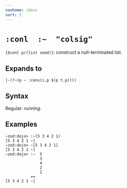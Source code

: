 ```yaml
---
navhome: /docs
sort: 5
---
```


# `:conl  :~  "colsig"`

`{$conl p/(list seed)}`: construct a null-terminated list.

## Expands to

```
|-(?~(p ~ :cons(i.p $(p t.p))))
```

## Syntax

Regular: *running*.

## Examples

```
~zod:dojo> :~(5 3 4 2 1)
[5 3 4 2 1 ~]
~zod:dojo> ~[5 3 4 2 1]
[5 3 4 2 1 ~]
~zod:dojo> :~  5
               3
               4
               2
               1
           ==
[5 3 4 2 1 ~]
```
